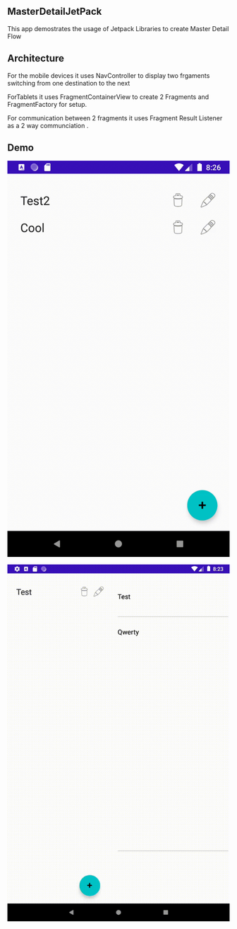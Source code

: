 ## MasterDetailJetPack

This app demostrates the usage of Jetpack Libraries to create Master Detail Flow


## Architecture

For the mobile devices it uses NavController to display two frgaments 
switching  from one destination to the next 

ForTablets it uses FragmentContainerView to create 2 Fragments and FragmentFactory 
for setup.

For communication between 2 fragments it uses Fragment Result Listener as a 2 way communciation .



## Demo

![JetPack Demo Phone](demo/test4.gif)


![JetPack Demo  Tablet](demo/test3.gif)
